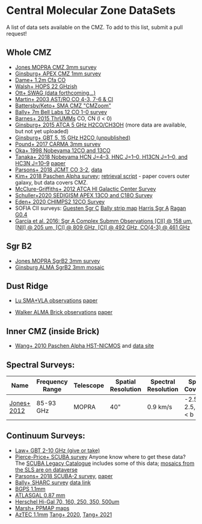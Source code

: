 # Central Molecular Zone DataSets
A list of data sets available on the CMZ.  To add to this list, submit a pull request!

## Whole CMZ

 * [Jones MOPRA CMZ 3mm survey](http://newt.phys.unsw.edu.au/mopracmz/)
 * [Ginsburg+ APEX CMZ 1mm survey](https://dataverse.harvard.edu/dataverse/APEX-CMZ-1mm)
 * [Dame+ 1.2m Cfa CO](https://dataverse.harvard.edu/dataset.xhtml?persistentId=hdl:10904/10006)
 * [Walsh+ HOPS 22 GHzish](http://awalsh.ivec.org/hops/public/index.php)
 * [Ott+ SWAG (data forthcoming...)](https://sites.google.com/site/atcaswag/home)
 * [Martin+ 2003 AST/RO CO 4-3, 7-6 & CI](https://www.cfa.harvard.edu/~aas/adair/www-docs/AST_RO/abc.html)
 * [Battersby/Keto+ SMA CMZ "CMZoom"](https://www.cfa.harvard.edu/sma/LargeScale/CMZ/)
 * [Bally+ 7m Bell Labs 12 CO 1-0 survey](https://figshare.com/articles/AT_A_Bell_Labs_7_m_12CO_data_Galactic_center/808624)
 * [Barnes+ 2015 ThrUMMs](http://www.astro.ufl.edu/~peterb/research/thrumms/rbank/) CO, CN (l < 0)
 * [Ginsburg+ 2015 ATCA 5 GHz H2CO/CH3OH](https://dataverse.harvard.edu/file.xhtml?fileId=2732144&version=1.0) (more data are available, but not yet uploaded)
 * [Ginsburg+ GBT 5, 15 GHz H2CO (unpublished)](https://dataverse.harvard.edu/dataset.xhtml?persistentId=doi:10.7910/DVN/I2U8GK&version=1.0)
 * [Pound+ 2017 CARMA 3mm survey](http://hdl.handle.net/1903/20049)
 * [Oka+ 1998 Nobeyama 12CO and 13CO](https://aysheaia.phys.keio.ac.jp/data.html)
 * [Tanaka+ 2018 Nobeyama HCN J=4–3, HNC J=1–0, H13CN J=1–0, and HC3N J=10–9](http://www.nro.nao.ac.jp/~nro45mrt/html/results/data.html)  [paper](http://arxiv.org/abs/1804.00666) 
 * [Parsons+ 2018 JCMT CO 3-2](https://ui.adsabs.harvard.edu/#abs/2018ApJS..234...22P), [data](http://apps.canfar.net/storage/list/AstroDataCitationDOI/CISTI.CANFAR/17.0009/data/)
 * [Kim+ 2018 Paschen Alpha survey](https://ui.adsabs.harvard.edu/#abs/2018ApJS..238...28K/abstract); [retrieval script](get_miris_mosaic.py) - paper covers outer galaxy, but data covers CMZ.
 * [McClure-Griffiths+ 2012 ATCA HI Galactic Center Survey](https://www.atnf.csiro.au/research/HI/sgps/GalacticCenter/Data.html)
 * [Schuller+2020 SEDIGISM APEX 13CO and C18O Survey](http://sedigism.mpifr-bonn.mpg.de/)
 * [Eden+ 2020 CHIMPS2 12CO Survey](https://www.canfar.net/citation/landing?doi=20.0004)
 * SOFIA CII surveys: [Guesten Sgr C](https://irsa.ipac.caltech.edu/data/SOFIA/GREAT/L4/p9109/data/Cycle6_GR_OT_06_0157_RGuesten_SgrC_CII.lmv.fits) [Bally strip map](https://irsa.ipac.caltech.edu/data/SOFIA/GREAT/L4/p9101/data/Cycle5_GR_OT_05_0076_JBally_OCMZ_STR6_CII.lmv.fits) [Harris Sgr A](https://irsa.ipac.caltech.edu/data/SOFIA/GREAT/L4/p9112/data/Cycle6_GR_OT_06_0173_AHarris_SgrA_CII.lmv.fits) [Ragan G0.4](https://irsa.ipac.caltech.edu/data/SOFIA/GREAT/L4/p9105/data/Cycle5_GR_OT_05_0021_SRagan_G0P40_CII.lmv.fits)
 * [García et al. 2016: Sgr A Complex Submm Observations [CII] @ 158 um, [NII] @ 205 um, [CI] @ 809 GHz, [CI] @ 492 GHz, CO(4-3) @ 461 GHz](https://ui.adsabs.harvard.edu/abs/2016A%26A...588A.131G/abstract)




## Sgr B2

 * [Jones MOPRA SgrB2 3mm survey](http://newt.phys.unsw.edu.au/mopracmz/survey.html#sgrb2_3mm_table)
 * [Ginsburg ALMA SgrB2 3mm mosaic](http://apps.canfar.net/storage/list/AstroDataCitationDOI/CISTI.CANFAR/17.0007/data/)

## Dust Ridge

 * [Lu SMA+VLA observations](https://zenodo.org/record/1436909) [paper](https://arxiv.org/abs/1901.07779v1)

 * [Walker ALMA Brick observations](https://dataverse.harvard.edu/dataverse/2016_1_00949_S_Brick) [paper](https://ui.adsabs.harvard.edu/abs/2021arXiv210203560W/abstract)

## Inner CMZ (inside Brick)

 * [Wang+ 2010 Paschen Alpha HST-NICMOS](https://ui.adsabs.harvard.edu/abs/2010MNRAS.402..895W/abstract) and [data site](https://archive.stsci.edu/prepds/hpsgc/)

## Spectral Surveys:
| Name | Frequency Range | Telescope | Spatial Resolution | Spectral Resolution | Spatial Coverage | Sensitivity | Named Targets | Lines |
|---|---|---|---|---|---|---|---|---|
| [Jones+ 2012](http://newt.phys.unsw.edu.au/mopracmz/)   | 85-93 GHz | MOPRA  | 40"  | 0.9 km/s  | -2.5 < l < 2.5, -0.5 < b < 0.5 | 42-83 mK/chan  | CMZ  | Lots  |


## Continuum Surveys:

 * [Law+ GBT 2-10 GHz (give or take)](https://dataverse.harvard.edu/dataset.xhtml?persistentId=doi:10.7910/DVN/28866)
 * [Pierce-Price+ SCUBA survey](http://adsabs.harvard.edu/abs/2000ApJ...545L.121P) Anyone know where to get these data?  The [SCUBA Legacy Catalogue](http://www3.cadc-ccda.hia-iha.nrc-cnrc.gc.ca/community/scubalegacy/) includes some of this data; [mosaics from the SLS are on dataverse](https://dataverse.harvard.edu/dataset.xhtml?persistentId=doi%3A10.7910%2FDVN%2FK4GWMI)
 * [Parsons+ 2018 SCUBA-2 survey](https://doi.org/10.11570/17.0009), [paper](https://ui.adsabs.harvard.edu/#abs/2018ApJS..234...22P/abstract)
 * [Bally+ SHARC survey](http://adsabs.harvard.edu/abs/2010ApJ...721..137B) [data link](https://dataverse.harvard.edu/dataset.xhtml?persistentId=doi%3A10.7910%2FDVN%2FPOIZX0)
 * [BGPS 1.1mm](http://irsa.ipac.caltech.edu/data/BOLOCAM_GPS/images/v2/INNER_GALAXY/maps/)
 * [ATLASGAL 0.87 mm](http://atlasgal.mpifr-bonn.mpg.de/cgi-bin/ATLASGAL_DATASETS.cgi)
 * [Herschel Hi-Gal 70, 160, 250, 350, 500um](http://tools.asdc.asi.it/HiGAL.jsp)
 * [Marsh+ PPMAP maps](http://www.astro.cardiff.ac.uk/research/ViaLactea/PPMAP_Results/l000_results/)
 * [AzTEC 1.1mm](https://github.com/tangyping/products) [Tang+ 2020](https://ui.adsabs.harvard.edu/abs/2020arXiv200812361T/abstract), [Tang+ 2021](https://ui.adsabs.harvard.edu/abs/2021MNRAS.tmp.1173T/abstract)
